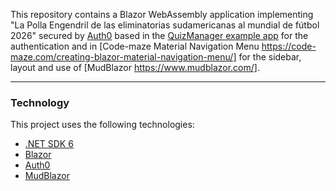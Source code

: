 This repository contains a Blazor WebAssembly application implementing "La Polla Engendril de las eliminatorias sudamericanas al mundial de fútbol 2026" secured by [Auth0](https://auth0.com/) based in the [QuizManager example app](https://auth0.com/blog/securing-blazor-webassembly-apps/) for the authentication and in [Code-maze Material Navigation Menu https://code-maze.com/creating-blazor-material-navigation-menu/] for the sidebar, layout and use of [MudBlazor https://www.mudblazor.com/].

---
### Technology

This project uses the following technologies:

- [.NET SDK 6](https://dotnet.microsoft.com/download/dotnet-core/6.0)
- [Blazor](https://dotnet.microsoft.com/apps/aspnet/web-apps/blazor)
- [Auth0](https://auth0.com/)
- [MudBlazor](https://www.mudblazor.com/)
